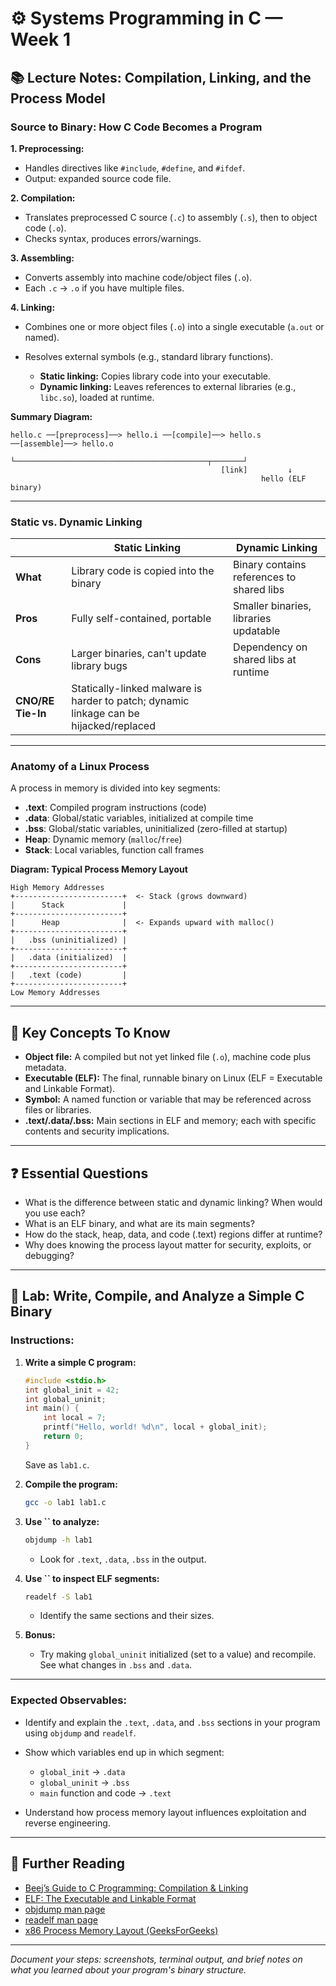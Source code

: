 # ⚙️ Systems Programming in C — Week 1

## 📚 Lecture Notes: Compilation, Linking, and the Process Model

### Source to Binary: How C Code Becomes a Program

**1. Preprocessing:**

* Handles directives like `#include`, `#define`, and `#ifdef`.
* Output: expanded source code file.

**2. Compilation:**

* Translates preprocessed C source (`.c`) to assembly (`.s`), then to object code (`.o`).
* Checks syntax, produces errors/warnings.

**3. Assembling:**

* Converts assembly into machine code/object files (`.o`).
* Each `.c` → `.o` if you have multiple files.

**4. Linking:**

* Combines one or more object files (`.o`) into a single executable (`a.out` or named).
* Resolves external symbols (e.g., standard library functions).

  * **Static linking:** Copies library code into your executable.
  * **Dynamic linking:** Leaves references to external libraries (e.g., `libc.so`), loaded at runtime.

**Summary Diagram:**

```
hello.c ──[preprocess]──> hello.i ──[compile]──> hello.s ──[assemble]──> hello.o
                  └───────────────────────────────────────────┬───────┘
                                               [link]         ↓
                                                        hello (ELF binary)
```

---

### Static vs. Dynamic Linking

|                   | **Static Linking**                                                                     | **Dynamic Linking**                       |
| ----------------- | -------------------------------------------------------------------------------------- | ----------------------------------------- |
| **What**          | Library code is copied into the binary                                                 | Binary contains references to shared libs |
| **Pros**          | Fully self-contained, portable                                                         | Smaller binaries, libraries updatable     |
| **Cons**          | Larger binaries, can't update library bugs                                             | Dependency on shared libs at runtime      |
| **CNO/RE Tie-In** | Statically-linked malware is harder to patch; dynamic linkage can be hijacked/replaced |                                           |

---

### Anatomy of a Linux Process

A process in memory is divided into key segments:

* **.text**: Compiled program instructions (code)
* **.data**: Global/static variables, initialized at compile time
* **.bss**: Global/static variables, uninitialized (zero-filled at startup)
* **Heap**: Dynamic memory (`malloc`/`free`)
* **Stack**: Local variables, function call frames

**Diagram: Typical Process Memory Layout**

```
High Memory Addresses
+------------------------+  <- Stack (grows downward)
|      Stack             |
+------------------------+
|      Heap              |  <- Expands upward with malloc()
+------------------------+
|   .bss (uninitialized) |
+------------------------+
|   .data (initialized)  |
+------------------------+
|   .text (code)         |
+------------------------+
Low Memory Addresses
```

---

## 🧠 Key Concepts To Know

* **Object file:** A compiled but not yet linked file (`.o`), machine code plus metadata.
* **Executable (ELF):** The final, runnable binary on Linux (ELF = Executable and Linkable Format).
* **Symbol:** A named function or variable that may be referenced across files or libraries.
* **.text/.data/.bss:** Main sections in ELF and memory; each with specific contents and security implications.

---

## ❓ Essential Questions

* What is the difference between static and dynamic linking? When would you use each?
* What is an ELF binary, and what are its main segments?
* How do the stack, heap, data, and code (.text) regions differ at runtime?
* Why does knowing the process layout matter for security, exploits, or debugging?

---

## 🧪 Lab: Write, Compile, and Analyze a Simple C Binary

### **Instructions:**

1. **Write a simple C program:**

   ```c
   #include <stdio.h>
   int global_init = 42;
   int global_uninit;
   int main() {
       int local = 7;
       printf("Hello, world! %d\n", local + global_init);
       return 0;
   }
   ```

   Save as `lab1.c`.

2. **Compile the program:**

   ```sh
   gcc -o lab1 lab1.c
   ```

3. **Use ****\`\`**** to analyze:**

   ```sh
   objdump -h lab1
   ```

   * Look for `.text`, `.data`, `.bss` in the output.

4. **Use ****\`\`**** to inspect ELF segments:**

   ```sh
   readelf -S lab1
   ```

   * Identify the same sections and their sizes.

5. **Bonus:**

   * Try making `global_uninit` initialized (set to a value) and recompile. See what changes in `.bss` and `.data`.

---

### **Expected Observables:**

* Identify and explain the `.text`, `.data`, and `.bss` sections in your program using `objdump` and `readelf`.
* Show which variables end up in which segment:

  * `global_init` → `.data`
  * `global_uninit` → `.bss`
  * `main` function and code → `.text`
* Understand how process memory layout influences exploitation and reverse engineering.

---

## 📖 Further Reading

* [Beej’s Guide to C Programming: Compilation & Linking](https://beej.us/guide/bgc/html/split/compiling.html)
* [ELF: The Executable and Linkable Format](https://linux.die.net/man/5/elf)
* [objdump man page](https://man7.org/linux/man-pages/man1/objdump.1.html)
* [readelf man page](https://man7.org/linux/man-pages/man1/readelf.1.html)
* [x86 Process Memory Layout (GeeksForGeeks)](https://www.geeksforgeeks.org/memory-layout-of-c-program/)

---

*Document your steps: screenshots, terminal output, and brief notes on what you learned about your program's binary structure.*
